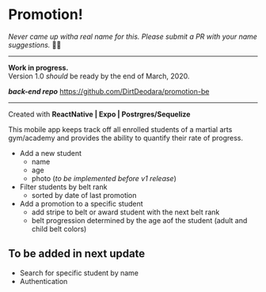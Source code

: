 # Promotion!  
*Never came up witha real name for this. Please submit a PR with your name suggestions.* 😬🖤

---

**Work in progress.** <br />
Version 1.0 *should* be ready by the end of March, 2020.

***back-end repo***
https://github.com/DirtDeodara/promotion-be

---
Created with **ReactNative | Expo | Postrgres/Sequelize**

This mobile app keeps track off all enrolled students of a martial arts gym/academy and provides the ability to 
quantify their rate of progress. 

- Add a new student
  - name
  - age
  - photo (*to be implemented before v1 release*)
- Filter students by belt rank
  - sorted by date of last promotion
- Add a promotion to a specific student
  - add stripe to belt or award student with the next belt rank
  - belt progression determined by the age aof the student (adult and child belt colors)


## To be added in next update
- Search for specific student by name
- Authentication

